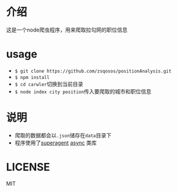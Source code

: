 # 介绍

  这是一个node爬虫程序，用来爬取拉勾网的职位信息
  
# usage

  + `$ git clone https://github.com/zsqosos/positionAnalysis.git`
  + `$ npm install`
  + `$ cd carwler`切换到当前目录
  + `$ node index city position`传入要爬取的城市和职位信息
  
# 说明
  + 爬取的数据都会以`.json`储存在`data`目录下
  + 程序使用了[superagent](https://github.com/visionmedia/superagent) [async](https://github.com/caolan/async) 类库
  
# LICENSE

  MIT
